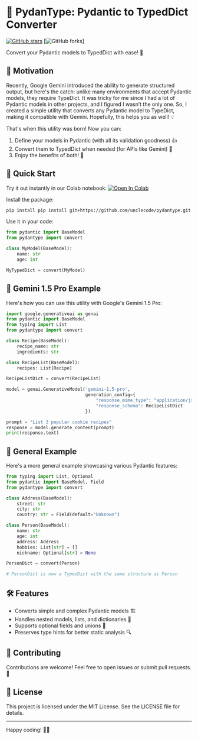 # 🚀 PydanType: Pydantic to TypedDict Converter
[![GitHub stars](https://img.shields.io/github/stars/unclecode/PyDanType.svg?style=social&label=Star&maxAge=2592000)](https://GitHub.com/unclecode/PyDanType/stargazers/)
[![GitHub forks](https://img.shields.io/github/forks/unclecode/PyDanType.svg?style=social&label=Fork&maxAge=2592000)]

Convert your Pydantic models to TypedDict with ease! 🎉

## 🌟 Motivation

Recently, Google Gemini introduced the ability to generate structured output, but here's the catch: unlike many environments that accept Pydantic models, they require TypeDict. It was tricky for me since I had a lot of Pydantic models in other projects, and I figured I wasn’t the only one. So, I created a simple utility that converts any Pydantic model to TypeDict, making it compatible with Gemini. Hopefully, this helps you as well! 💡

That's when this utility was born! Now you can:
1. Define your models in Pydantic (with all its validation goodness) 👍
2. Convert them to TypedDict when needed (for APIs like Gemini) 🔄
3. Enjoy the benefits of both! 🎊

## 🚀 Quick Start

Try it out instantly in our Colab notebook:
[![Open In Colab](https://colab.research.google.com/assets/colab-badge.svg)](https://colab.research.google.com/drive/1GAzvhDxhMbeBP48bXFWyrS5SoLjLxufc#scrollTo=welcome_markdown)

Install the package:

```bash
pip install pip install git+https://github.com/unclecode/pydantype.git
```

Use it in your code:

```python
from pydantic import BaseModel
from pydantype import convert

class MyModel(BaseModel):
    name: str
    age: int

MyTypedDict = convert(MyModel)
```

## 🌈 Gemini 1.5 Pro Example

Here's how you can use this utility with Google's Gemini 1.5 Pro:

```python
import google.generativeai as genai
from pydantic import BaseModel
from typing import List
from pydantype import convert

class Recipe(BaseModel):
    recipe_name: str
    ingredients: str

class RecipeList(BaseModel):
    recipes: List[Recipe]

RecipeListDict = convert(RecipeList)

model = genai.GenerativeModel('gemini-1.5-pro',
                              generation_config={
                                  "response_mime_type": "application/json",
                                  "response_schema": RecipeListDict
                              })

prompt = "List 3 popular cookie recipes"
response = model.generate_content(prompt)
print(response.text)
```

## 🎨 General Example

Here's a more general example showcasing various Pydantic features:

```python
from typing import List, Optional
from pydantic import BaseModel, Field
from pydantype import convert

class Address(BaseModel):
    street: str
    city: str
    country: str = Field(default="Unknown")

class Person(BaseModel):
    name: str
    age: int
    address: Address
    hobbies: List[str] = []
    nickname: Optional[str] = None

PersonDict = convert(Person)

# PersonDict is now a TypedDict with the same structure as Person
```

## 🛠 Features

- Converts simple and complex Pydantic models 🏗
- Handles nested models, lists, and dictionaries 🔄
- Supports optional fields and unions 🤝
- Preserves type hints for better static analysis 🔍

## 🤝 Contributing

Contributions are welcome! Feel free to open issues or submit pull requests. 🙌

## 📜 License

This project is licensed under the MIT License. See the LICENSE file for details.

---

Happy coding! 🎈🎊 
